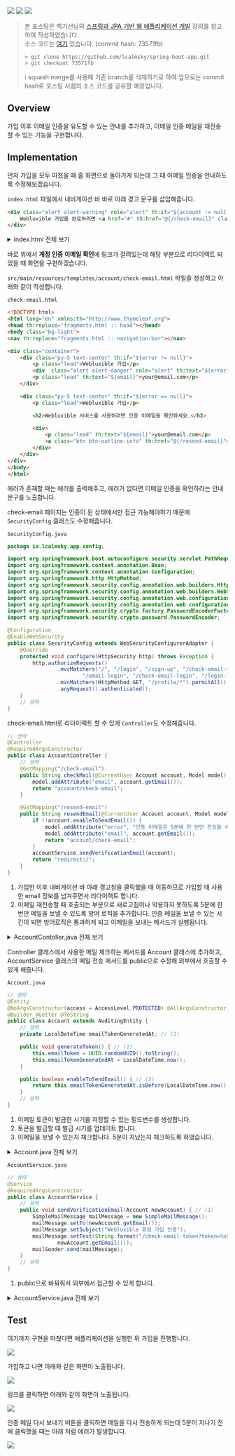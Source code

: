 ![](https://img.shields.io/badge/spring--boot-2.5.4-red) ![](https://img.shields.io/badge/gradle-7.1.1-brightgreen) ![](https://img.shields.io/badge/java-11-blue)

> 본 포스팅은 백기선님의 [스프링과 JPA 기반 웹 애플리케이션 개발](https://www.inflearn.com/course/%EC%8A%A4%ED%94%84%EB%A7%81-JPA-%EC%9B%B9%EC%95%B1/dashboard) 강의를 참고하여 작성하였습니다.  
> 소스 코드는 [여기](https://github.com/lcalmsky/spring-boot-app) 있습니다. (commit hash: 73571fb)
> ```shell
> > git clone https://github.com/lcalmsky/spring-boot-app.git
> > git checkout 73571fb
> ```
> ℹ️ squash merge를 사용해 기존 branch를 삭제하기로 하여 앞으로는 commit hash로 포스팅 시점의 소스 코드를 공유할 예정입니다.

## Overview

가입 이후 이메일 인증을 유도할 수 있는 안내를 추가하고, 이메일 인증 메일을 재전송 할 수 있는 기능을 구현합니다. 

## Implementation

먼저 가입을 모두 마쳤을 때 홈 화면으로 돌아가게 되는데 그 때 이메일 인증을 안내하도록 수정해보겠습니다.

`index.html` 파일에서 내비게이션 바 바로 아래 경고 문구를 삽입해줍니다.

```html
<div class="alert alert-warning" role="alert" th:if="${account != null && !account.isValid()}">
    Webluxible 가입을 완료하려면 <a href="#" th:href="@{/check-email}" class="alert-link">계정 인증 이메일을 확인</a>하세요.
</div>
```

<details>
<summary>
index.html 전체 보기</summary>

```html
<!DOCTYPE html>
<html lang="en"
      xmlns:th="http://www.thymeleaf.org"
>
<head th:replace="fragments.html :: head"></head>
<body class="bg-light">
<div th:replace="fragments.html :: navigation-bar"></div>
<div class="alert alert-warning" role="alert" th:if="${account != null && !account.isValid()}">
    Webluxible 가입을 완료하려면 <a href="#" th:href="@{/check-email}" class="alert-link">계정 인증 이메일을 확인</a>하세요.
</div>

<div class="container">
    <div class="py-5 text-center">
        <h2>Webluxible</h2>
    </div>
    <div th:replace="fragments.html :: footer"></div>
</div>
<script type="application/javascript">
    (function () {

    }())
</script>
</body>
</html>
```

</details>

바로 위에서 **계정 인증 이메일 확인**에 링크가 걸려있는데 해당 부분으로 리다이렉트 되었을 때 화면을 구현하겠습니다.

`src/main/resources/templates/account/check-email.html` 파일을 생성하고 아래와 같이 작성합니다.

`check-email.html`

```html
<!DOCTYPE html>
<html lang="en" xmlns:th="http://www.thymeleaf.org">
<head th:replace="fragments.html :: head"></head>
<body class="bg-light">
<nav th:replace="fragments.html :: navigation-bar"></nav>

<div class="container">
    <div class="py-5 text-center" th:if="${error != null}">
        <p class="lead">Webluxible 가입</p>
        <div  class="alert alert-danger" role="alert" th:text="${error}"></div>
        <p class="lead" th:text="${email}">your@email.com</p>
    </div>

    <div class="py-5 text-center" th:if="${error == null}">
        <p class="lead">Webluxible 가입</p>

        <h2>Webluxible 서비스를 사용하려면 인증 이메일을 확인하세요.</h2>

        <div>
            <p class="lead" th:text="${email}">your@email.com</p>
            <a class="btn btn-outline-info" th:href="@{/resend-email}">인증 이메일 다시 보내기</a>
        </div>
    </div>
</div>
</body>
</html>
```

에러가 존재할 때는 에러를 출력해주고, 에러가 없다면 이메일 인증을 확인하라는 안내 문구를 노출합니다.

check-email 페이지는 인증이 된 상태에서만 접근 가능해야하기 때문에 `SecurityConfig` 클래스도 수정해줍니다.

`SecurityConfig.java`

```java
package io.lcalmsky.app.config;

import org.springframework.boot.autoconfigure.security.servlet.PathRequest;
import org.springframework.context.annotation.Bean;
import org.springframework.context.annotation.Configuration;
import org.springframework.http.HttpMethod;
import org.springframework.security.config.annotation.web.builders.HttpSecurity;
import org.springframework.security.config.annotation.web.builders.WebSecurity;
import org.springframework.security.config.annotation.web.configuration.EnableWebSecurity;
import org.springframework.security.config.annotation.web.configuration.WebSecurityConfigurerAdapter;
import org.springframework.security.crypto.factory.PasswordEncoderFactories;
import org.springframework.security.crypto.password.PasswordEncoder;

@Configuration
@EnableWebSecurity
public class SecurityConfig extends WebSecurityConfigurerAdapter {
    @Override
    protected void configure(HttpSecurity http) throws Exception {
        http.authorizeRequests()
                .mvcMatchers("/", "/login", "/sign-up", "/check-email-token", // "/check-email"을 제외하였습니다.
                        "/email-login", "/check-email-login", "/login-link").permitAll()
                .mvcMatchers(HttpMethod.GET, "/profile/*").permitAll()
                .anyRequest().authenticated();
    }
    // 생략
}
```

check-email.html로 리다이렉트 할 수 있게 `Controller`도 수정해줍니다.

```java
// 생략
@Controller
@RequiredArgsConstructor
public class AccountController {
    // 생략
    @GetMapping("/check-email")
    public String checkMail(@CurrentUser Account account, Model model) { // (1)
        model.addAttribute("email", account.getEmail());
        return "account/check-email";
    }

    @GetMapping("/resend-email")
    public String resendEmail(@CurrentUser Account account, Model model) { // (2)
        if (!account.enableToSendEmail()) {
            model.addAttribute("error", "인증 이메일은 5분에 한 번만 전송할 수 있습니다.");
            model.addAttribute("email", account.getEmail());
            return "account/check-email";
        }
        accountService.sendVerificationEmail(account);
        return "redirect:/";
    }
}
```

1. 가입한 이후 내비게이션 바 아래 경고창을 클릭했을 때 이동하므로 가입할 때 사용한 email 정보를 넘겨주면서 리다이렉트 합니다.
2. 이메일 재전송할 때 호출되는 부분으로 새로고침이나 악용하지 못하도록 5분에 한 번만 메일을 보낼 수 있도록 방어 로직을 추가합니다. 인증 메일을 보낼 수 있는 시간이 되면 방어로직은 통과하게 되고 이메일을 보내는 메서드가 실행됩니다.

<details>
<summary>AccountContoller.java 전체 보기</summary>

```java
package io.lcalmsky.app.account.endpoint.controller;

import io.lcalmsky.app.account.application.AccountService;
import io.lcalmsky.app.account.domain.entity.Account;
import io.lcalmsky.app.account.endpoint.controller.validator.SignUpFormValidator;
import io.lcalmsky.app.account.infra.repository.AccountRepository;
import io.lcalmsky.app.account.support.CurrentUser;
import lombok.RequiredArgsConstructor;
import org.springframework.stereotype.Controller;
import org.springframework.ui.Model;
import org.springframework.validation.Errors;
import org.springframework.web.bind.WebDataBinder;
import org.springframework.web.bind.annotation.GetMapping;
import org.springframework.web.bind.annotation.InitBinder;
import org.springframework.web.bind.annotation.ModelAttribute;
import org.springframework.web.bind.annotation.PostMapping;

import javax.validation.Valid;

@Controller
@RequiredArgsConstructor
public class AccountController {

    private final AccountService accountService;
    private final SignUpFormValidator signUpFormValidator;
    private final AccountRepository accountRepository;

    @InitBinder("signUpForm")
    public void initBinder(WebDataBinder webDataBinder) {
        webDataBinder.addValidators(signUpFormValidator);
    }

    @GetMapping("/sign-up")
    public String signUpForm(Model model) {
        model.addAttribute(new SignUpForm());
        return "account/sign-up";
    }

    @PostMapping("/sign-up")
    public String signUpSubmit(@Valid @ModelAttribute SignUpForm signUpForm, Errors errors) {
        if (errors.hasErrors()) {
            return "account/sign-up";
        }
        Account account = accountService.signUp(signUpForm);
        accountService.login(account);
        return "redirect:/";
    }

    @GetMapping("/check-email-token")
    public String verifyEmail(String token, String email, Model model) {
        Account account = accountService.findAccountByEmail(email);
        if (account == null) {
            model.addAttribute("error", "wrong.email");
            return "account/email-verification";
        }
        if (!token.equals(account.getEmailToken())) {
            model.addAttribute("error", "wrong.token");
            return "account/email-verification";
        }
        account.verified();
        accountService.login(account);
        model.addAttribute("numberOfUsers", accountRepository.count());
        model.addAttribute("nickname", account.getNickname());
        return "account/email-verification";
    }

    @GetMapping("/check-email")
    public String checkMail(@CurrentUser Account account, Model model) {
        model.addAttribute("email", account.getEmail());
        return "account/check-email";
    }

    @GetMapping("/resend-email")
    public String resendEmail(@CurrentUser Account account, Model model) {
        if (!account.enableToSendEmail()) {
            model.addAttribute("error", "인증 이메일은 5분에 한 번만 전송할 수 있습니다.");
            model.addAttribute("email", account.getEmail());
            return "account/check-email";
        }
        accountService.sendVerificationEmail(account);
        return "redirect:/";
    }
}
```

</details>

Controller 클래스에서 사용한 메일 체크하는 메서드를 Account 클래스에 추가하고, AccountService 클래스의 메일 전송 메서드를 public으로 수정해 외부에서 호출할 수 있게 해줍니다.

`Account.java`

```java
// 생략
@Entity
@NoArgsConstructor(access = AccessLevel.PROTECTED) @AllArgsConstructor(access = AccessLevel.PROTECTED)
@Builder @Getter @ToString
public class Account extends AuditingEntity {
    // 생략
    private LocalDateTime emailTokenGeneratedAt; // (1)

    public void generateToken() { // (2)
        this.emailToken = UUID.randomUUID().toString();
        this.emailTokenGeneratedAt = LocalDateTime.now();
    }

    public boolean enableToSendEmail() { // (3)
        return this.emailTokenGeneratedAt.isBefore(LocalDateTime.now().minusMinutes(5));
    }
    // 생략
}
```

1. 이메일 토큰이 발급한 시기를 저장할 수 있는 필드변수를 생성합니다.
2. 토큰을 발급할 때 발급 시기를 업데이트 합니다.
3. 이메일을 보낼 수 있는지 체크합니다. 5분이 지났는지 체크하도록 하였습니다.

<details>
<summary>Account.java 전체 보기</summary>

```java
package io.lcalmsky.app.account.domain.entity;

import io.lcalmsky.app.account.domain.support.ListStringConverter;
import io.lcalmsky.app.domain.entity.AuditingEntity;
import lombok.*;

import javax.persistence.*;
import java.time.LocalDateTime;
import java.util.List;
import java.util.UUID;

@Entity
@NoArgsConstructor(access = AccessLevel.PROTECTED) @AllArgsConstructor(access = AccessLevel.PROTECTED)
@Builder @Getter @ToString
public class Account extends AuditingEntity {

    @Id @GeneratedValue
    @Column(name = "account_id")
    private Long id;

    @Column(unique = true)
    private String email;

    @Column(unique = true)
    private String nickname;

    private String password;

    private boolean isValid;

    private String emailToken;

    private LocalDateTime joinedAt;

    @Embedded
    private Profile profile;

    @Embedded
    private NotificationSetting notificationSetting;

    private LocalDateTime emailTokenGeneratedAt;

    public void generateToken() {
        this.emailToken = UUID.randomUUID().toString();
        this.emailTokenGeneratedAt = LocalDateTime.now();
    }

    public boolean enableToSendEmail() {
        return this.emailTokenGeneratedAt.isBefore(LocalDateTime.now().minusMinutes(5));
    }

    public void verified() {
        this.isValid = true;
        joinedAt = LocalDateTime.now();
    }

    @Embeddable
    @NoArgsConstructor(access = AccessLevel.PROTECTED) @AllArgsConstructor(access = AccessLevel.PROTECTED)
    @Builder @Getter @ToString
    public static class Profile {
        private String bio;
        @Convert(converter = ListStringConverter.class)
        private List<String> url;
        private String job;
        private String location;
        private String company;
        @Lob @Basic(fetch = FetchType.EAGER)
        private String image;
    }

    @Embeddable
    @NoArgsConstructor(access = AccessLevel.PROTECTED) @AllArgsConstructor(access = AccessLevel.PROTECTED)
    @Builder @Getter @ToString
    public static class NotificationSetting {
        private boolean studyCreatedByEmail;
        private boolean studyCreatedByWeb;
        private boolean studyRegistrationResultByEmail;
        private boolean studyRegistrationResultByWeb;
        private boolean studyUpdatedByEmail;
        private boolean studyUpdatedByWeb;
    }
}
```

</details>

`AccountService.java`

```java
// 생략
@Service
@RequiredArgsConstructor
public class AccountService {
    // 생략
    public void sendVerificationEmail(Account newAccount) { // (1)
        SimpleMailMessage mailMessage = new SimpleMailMessage();
        mailMessage.setTo(newAccount.getEmail());
        mailMessage.setSubject("Webluxible 회원 가입 인증");
        mailMessage.setText(String.format("/check-email-token?token=%s&email=%s", newAccount.getEmailToken(),
                newAccount.getEmail()));
        mailSender.send(mailMessage);
    }
    // 생략
}
```

1. public으로 바꿔줘서 외부에서 접근할 수 있게 합니다.

<details>
<summary>AccountService.java 전체 보기</summary>

```java
package io.lcalmsky.app.account.application;

import io.lcalmsky.app.account.domain.UserAccount;
import io.lcalmsky.app.account.domain.entity.Account;
import io.lcalmsky.app.account.endpoint.controller.SignUpForm;
import io.lcalmsky.app.account.infra.repository.AccountRepository;
import lombok.RequiredArgsConstructor;
import org.springframework.mail.SimpleMailMessage;
import org.springframework.mail.javamail.JavaMailSender;
import org.springframework.security.authentication.UsernamePasswordAuthenticationToken;
import org.springframework.security.core.authority.SimpleGrantedAuthority;
import org.springframework.security.core.context.SecurityContextHolder;
import org.springframework.security.crypto.password.PasswordEncoder;
import org.springframework.stereotype.Service;
import org.springframework.transaction.annotation.Transactional;

import java.util.Collections;

@Service
@RequiredArgsConstructor
public class AccountService {

    private final AccountRepository accountRepository;
    private final JavaMailSender mailSender;
    private final PasswordEncoder passwordEncoder;

    @Transactional
    public Account signUp(SignUpForm signUpForm) {
        Account newAccount = saveNewAccount(signUpForm);
        newAccount.generateToken();
        sendVerificationEmail(newAccount);
        return newAccount;
    }

    private Account saveNewAccount(SignUpForm signUpForm) {
        Account account = Account.builder()
                .email(signUpForm.getEmail())
                .nickname(signUpForm.getNickname())
                .password(passwordEncoder.encode(signUpForm.getPassword()))
                .notificationSetting(Account.NotificationSetting.builder()
                        .studyCreatedByWeb(true)
                        .studyUpdatedByWeb(true)
                        .studyRegistrationResultByWeb(true)
                        .build())
                .build();
        return accountRepository.save(account);
    }

    public void sendVerificationEmail(Account newAccount) {
        SimpleMailMessage mailMessage = new SimpleMailMessage();
        mailMessage.setTo(newAccount.getEmail());
        mailMessage.setSubject("Webluxible 회원 가입 인증");
        mailMessage.setText(String.format("/check-email-token?token=%s&email=%s", newAccount.getEmailToken(),
                newAccount.getEmail()));
        mailSender.send(mailMessage);
    }

    public Account findAccountByEmail(String email) {
        return accountRepository.findByEmail(email);
    }

    public void login(Account account) {
        UsernamePasswordAuthenticationToken token = new UsernamePasswordAuthenticationToken(new UserAccount(account),
                account.getPassword(), Collections.singleton(new SimpleGrantedAuthority("ROLE_USER")));
        SecurityContextHolder.getContext().setAuthentication(token); // AuthenticationManager를 쓰는 방법이 정석적인 방ㅇ법
    }
}

```

</details>

## Test

여기까지 구현을 마쳤다면 애플리케이션을 실행한 뒤 가입을 진행합니다.

![](https://raw.githubusercontent.com/lcalmsky/spring-boot-app/master/resources/images/12-01.png)

가입하고 나면 아래와 같은 화면이 노출됩니다.

![](https://raw.githubusercontent.com/lcalmsky/spring-boot-app/master/resources/images/12-02.png)

링크를 클릭하면 아래와 같이 화면이 노출됩니다.

![](https://raw.githubusercontent.com/lcalmsky/spring-boot-app/master/resources/images/12-03.png)

인증 메일 다시 보내기 버튼을 클릭하면 메일을 다시 전송하게 되는데 5분이 지나기 전에 클릭했을 때는 아래 처럼 에러가 발생합니다.

![](https://raw.githubusercontent.com/lcalmsky/spring-boot-app/master/resources/images/12-04.png)